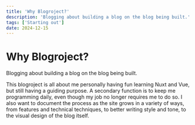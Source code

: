 ```yaml
---
title: 'Why Blogroject?'
description: 'Blogging about building a blog on the blog being built.'
tags: ['Starting out']
date: 2024-12-15
---
```


# Why Blogroject?

Blogging about building a blog on the blog being built.

<!--more-->

This blogroject is all about me personally having fun learning Nuxt and Vue, but still having a guiding purpose. A secondary function is to keep me programming daily, even though my job no longer requires me to do so.
I also want to document the process as the site grows in a variety of ways, from features and technical techniques, to better writing style and tone, to the visual design of the blog itself.
